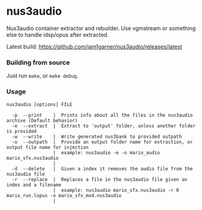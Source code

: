 # nus3audio
Nus3audio container extractor and rebuilder. Use vgmstream or something else to handle idsp/opus after extracted.

Latest build: https://github.com/jam1garner/nus3audio/releases/latest

### Building from source

Just run `make`, or `make debug`.

### Usage

```
nus3audio [options] FILE

  -p  --print    |  Prints info about all the files in the nus3audio archive (Default behavior)
  -e  --extract  |  Extract to 'output' folder, unless another folder is provided
  -w  --write    |  Write generated nus3bank to provided outpath
  -o  --outpath  |  Provide an output folder name for extraction, or output file name for injection
                 |  example: nus3audio -e -o mario_audio mario_sfx.nus3audio
                 |
  -d  --delete   |  Given a index it removes the audio file from the nus3audio file
  -r  --replace  |  Replaces a file in the nus3audio file given an index and a filename
                 |  example: nus3audio mario_sfx.nus3audio -r 0 mario_run.lopus -o mario_sfx_mod.nus3audio
                 |
```
